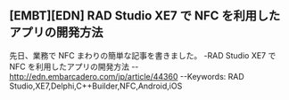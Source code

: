 ## [EMBT][EDN] RAD Studio XE7 で NFC を利用したアプリの開発方法 

先日、業務で NFC まわりの簡単な記事を書きました。
-RAD Studio XE7 で NFC を利用したアプリの開発方法 
--http://edn.embarcadero.com/jp/article/44360
--Keywords: RAD Studio,XE7,Delphi,C++Builder,NFC,Android,iOS

